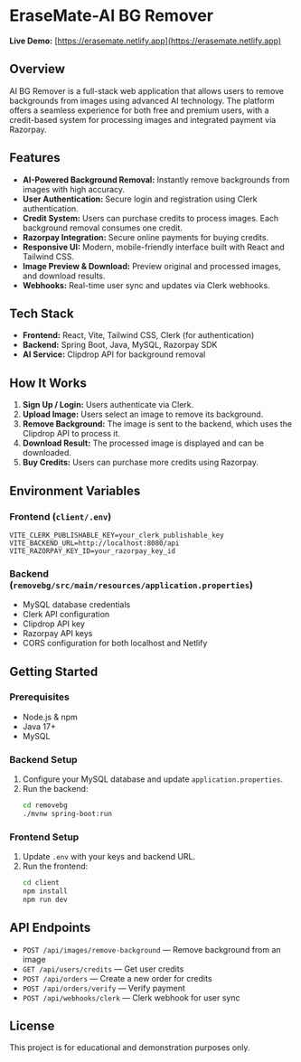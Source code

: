 # EraseMate-AI BG Remover

**Live Demo:** [https://erasemate.netlify.app](https://erasemate.netlify.app)

## Overview
AI BG Remover is a full-stack web application that allows users to remove backgrounds from images using advanced AI technology. The platform offers a seamless experience for both free and premium users, with a credit-based system for processing images and integrated payment via Razorpay.

## Features
- **AI-Powered Background Removal:** Instantly remove backgrounds from images with high accuracy.
- **User Authentication:** Secure login and registration using Clerk authentication.
- **Credit System:** Users can purchase credits to process images. Each background removal consumes one credit.
- **Razorpay Integration:** Secure online payments for buying credits.
- **Responsive UI:** Modern, mobile-friendly interface built with React and Tailwind CSS.
- **Image Preview & Download:** Preview original and processed images, and download results.
- **Webhooks:** Real-time user sync and updates via Clerk webhooks.

## Tech Stack
- **Frontend:** React, Vite, Tailwind CSS, Clerk (for authentication)
- **Backend:** Spring Boot, Java, MySQL, Razorpay SDK
- **AI Service:** Clipdrop API for background removal


## How It Works
1. **Sign Up / Login:** Users authenticate via Clerk.
2. **Upload Image:** Users select an image to remove its background.
3. **Remove Background:** The image is sent to the backend, which uses the Clipdrop API to process it.
4. **Download Result:** The processed image is displayed and can be downloaded.
5. **Buy Credits:** Users can purchase more credits using Razorpay.



## Environment Variables
### Frontend (`client/.env`)
```
VITE_CLERK_PUBLISHABLE_KEY=your_clerk_publishable_key
VITE_BACKEND_URL=http://localhost:8080/api
VITE_RAZORPAY_KEY_ID=your_razorpay_key_id
```

### Backend (`removebg/src/main/resources/application.properties`)
- MySQL database credentials
- Clerk API configuration
- Clipdrop API key
- Razorpay API keys
- CORS configuration for both localhost and Netlify

## Getting Started
### Prerequisites
- Node.js & npm
- Java 17+
- MySQL

### Backend Setup
1. Configure your MySQL database and update `application.properties`.
2. Run the backend:
   ```sh
   cd removebg
   ./mvnw spring-boot:run
   ```

### Frontend Setup
1. Update `.env` with your keys and backend URL.
2. Run the frontend:
   ```sh
   cd client
   npm install
   npm run dev
   ```

## API Endpoints
- `POST /api/images/remove-background` — Remove background from an image
- `GET /api/users/credits` — Get user credits
- `POST /api/orders` — Create a new order for credits
- `POST /api/orders/verify` — Verify payment
- `POST /api/webhooks/clerk` — Clerk webhook for user sync

## License
This project is for educational and demonstration purposes only.
